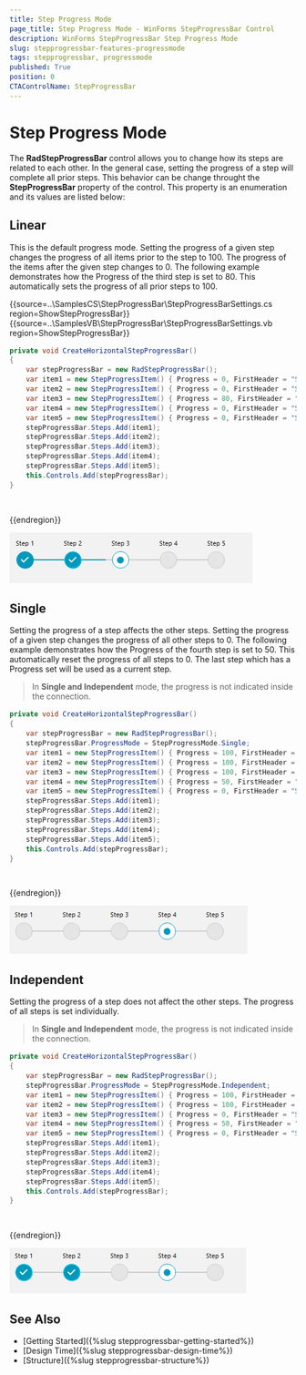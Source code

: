 ```yaml
---
title: Step Progress Mode
page_title: Step Progress Mode - WinForms StepProgressBar Control
description: WinForms StepProgressBar Step Progress Mode
slug: stepprogressbar-features-progressmode
tags: stepprogressbar, progressmode
published: True
position: 0 
CTAControlName: StepProgressBar
---
```


# Step Progress Mode

The __RadStepProgressBar__ control allows you to change how its steps are related to each other. In the general case, setting the progress of a step will complete all prior steps. This behavior can be change throught the __StepProgressBar__ property of the control. This property is an enumeration and its values are listed below:

## Linear 

This is the default progress mode. Setting the progress of a given step changes the progress of all items prior to the step to 100. The progress of the items after the given step changes to 0. The following example demonstrates how the Progress of the third step is set to 80. This automatically sets the progress of all prior steps to 100.

{{source=..\SamplesCS\StepProgressBar\StepProgressBarSettings.cs region=ShowStepProgressBar}} 
{{source=..\SamplesVB\StepProgressBar\StepProgressBarSettings.vb region=ShowStepProgressBar}} 

````C#
private void CreateHorizontalStepProgressBar()
{
    var stepProgressBar = new RadStepProgressBar();
    var item1 = new StepProgressItem() { Progress = 0, FirstHeader = "Step 1",  };
    var item2 = new StepProgressItem() { Progress = 0, FirstHeader = "Step 2" };
    var item3 = new StepProgressItem() { Progress = 80, FirstHeader = "Step 3" };
    var item4 = new StepProgressItem() { Progress = 0, FirstHeader = "Step 4" };
    var item5 = new StepProgressItem() { Progress = 0, FirstHeader = "Step 5" };
    stepProgressBar.Steps.Add(item1);
    stepProgressBar.Steps.Add(item2);
    stepProgressBar.Steps.Add(item3);       
    stepProgressBar.Steps.Add(item4);       
    stepProgressBar.Steps.Add(item5);       
    this.Controls.Add(stepProgressBar);
}

````
````VB.NET


````

{{endregion}}

![stepprogressbar-progress-mode 001](images/stepprogressbar-features-progressmode001.png)

## Single

Setting the progress of a step affects the other steps. Setting the progress of a given step changes the progress of all other steps to 0. The following example demonstrates how the Progress of the fourth step is set to 50. This automatically reset the progress of all steps to 0. The last step which has a Progress set will be used as a current step.

> In __Single and Independent__ mode, the progress is not indicated inside the connection. 

````C#
private void CreateHorizontalStepProgressBar()
{
    var stepProgressBar = new RadStepProgressBar();
    stepProgressBar.ProgressMode = StepProgressMode.Single;
    var item1 = new StepProgressItem() { Progress = 100, FirstHeader = "Step 1", };
    var item2 = new StepProgressItem() { Progress = 100, FirstHeader = "Step 2" };
    var item3 = new StepProgressItem() { Progress = 100, FirstHeader = "Step 3" };
    var item4 = new StepProgressItem() { Progress = 50, FirstHeader = "Step 4" };
    var item5 = new StepProgressItem() { Progress = 0, FirstHeader = "Step 5" };
    stepProgressBar.Steps.Add(item1);
    stepProgressBar.Steps.Add(item2);
    stepProgressBar.Steps.Add(item3);
    stepProgressBar.Steps.Add(item4);
    stepProgressBar.Steps.Add(item5);
    this.Controls.Add(stepProgressBar);
}

````
````VB.NET


````

{{endregion}}

![stepprogressbar-progress-mode 001](images/stepprogressbar-features-progressmode002.png)

## Independent

Setting the progress of a step does not affect the other steps. The progress of all steps is set individually.

> In __Single and Independent__ mode, the progress is not indicated inside the connection. 

````C#
private void CreateHorizontalStepProgressBar()
{
    var stepProgressBar = new RadStepProgressBar();
    stepProgressBar.ProgressMode = StepProgressMode.Independent;
    var item1 = new StepProgressItem() { Progress = 100, FirstHeader = "Step 1", };
    var item2 = new StepProgressItem() { Progress = 100, FirstHeader = "Step 2" };
    var item3 = new StepProgressItem() { Progress = 0, FirstHeader = "Step 3" };
    var item4 = new StepProgressItem() { Progress = 50, FirstHeader = "Step 4" };
    var item5 = new StepProgressItem() { Progress = 0, FirstHeader = "Step 5" };
    stepProgressBar.Steps.Add(item1);
    stepProgressBar.Steps.Add(item2);
    stepProgressBar.Steps.Add(item3);
    stepProgressBar.Steps.Add(item4);
    stepProgressBar.Steps.Add(item5);
    this.Controls.Add(stepProgressBar);
}

````
````VB.NET


````

{{endregion}}

![stepprogressbar-progress-mode 001](images/stepprogressbar-features-progressmode003.png)

## See Also

* [Getting Started]({%slug stepprogressbar-getting-started%})
* [Design Time]({%slug stepprogressbar-design-time%}) 
* [Structure]({%slug stepprogressbar-structure%}) 
 
        
